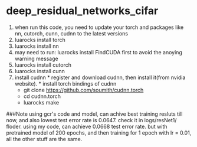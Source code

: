 # deep_residual_networks_cifar

1. when run this code, you need to update your torch and packages like nn, cutorch, cunn, cudnn to the latest versions
  1. luarocks install torch 
  2. luarocks install nn
  3. may need to run: luarocks install FindCUDA first to avoid the anoying warning message  
  4. luarocks install cutorch 
  5. luarocks install cunn 
  6. install cudnn
    * register and download cudnn, then install it(from nvidia website).
    * install torch bindings of cudnn
      * git clone https://github.com/soumith/cudnn.torch
      * cd cudnn.torch 
      * luarocks make 

###Note
using gcr's code and model, can achive best training resluts till now, and also lowest test error rate is 
0.0647. check it in logs/resNet1/  floder. 
using my code, can achieve 0.0668 test error rate.  but with pretrained model of 200 epochs, and then training for 1 epoch with lr = 0.01, all the other stuff are the same. 
